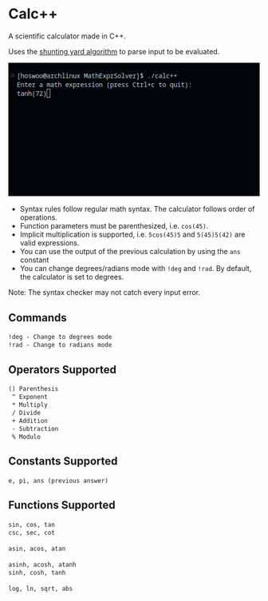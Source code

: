 # Calc++
A scientific calculator made in C++.

Uses the [shunting yard algorithm](https://en.wikipedia.org/wiki/Shunting_yard_algorithm) to parse input to be evaluated.

![Example](images/calc++.gif)

* Syntax rules follow regular math syntax. The calculator follows order of operations.
* Function parameters must be parenthesized, i.e. `cos(45)`.
* Implicit multiplication is supported, i.e. `5cos(45)5` and `5(45)5(42)` are valid expressions.
* You can use the output of the previous calculation by using the `ans` constant
* You can change degrees/radians mode with `!deg` and `!rad`. By default, the calculator is set to degrees.

Note: The syntax checker may not catch every input error.

## Commands
```
!deg - Change to degrees mode
!rad - Change to radians mode
```
## Operators Supported
```
() Parenthesis
 ^ Exponent
 * Multiply
 / Divide
 + Addition
 - Subtraction
 % Modulo
```

## Constants Supported
```
e, pi, ans (previous answer)
```

## Functions Supported
```
sin, cos, tan
csc, sec, cot

asin, acos, atan

asinh, acosh, atanh
sinh, cosh, tanh

log, ln, sqrt, abs

```
